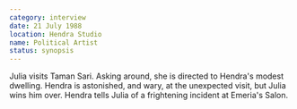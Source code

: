 ```yaml
---
category: interview
date: 21 July 1988
location: Hendra Studio
name: Political Artist
status: synopsis
---
```

Julia visits Taman Sari. Asking around, she is directed to Hendra's modest dwelling. Hendra is astonished, and wary, at the unexpected visit, but Julia wins him over. Hendra tells Julia of a frightening incident at Emeria's Salon. 
